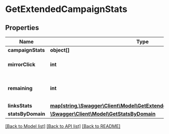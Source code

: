 # GetExtendedCampaignStats

## Properties
Name | Type | Description | Notes
------------ | ------------- | ------------- | -------------
**campaignStats** | **object[]** |  | 
**mirrorClick** | **int** | Number of clicks on mirror link | 
**remaining** | **int** | Number of remaning emails to send | 
**linksStats** | [**map[string,\Swagger\Client\Model\GetExtendedCampaignStatsLinksStats]**](GetExtendedCampaignStatsLinksStats.md) |  | 
**statsByDomain** | [**\Swagger\Client\Model\GetStatsByDomain**](GetStatsByDomain.md) |  | 

[[Back to Model list]](../README.md#documentation-for-models) [[Back to API list]](../README.md#documentation-for-api-endpoints) [[Back to README]](../README.md)


